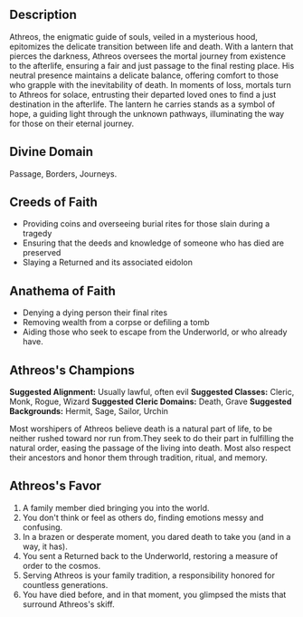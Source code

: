 ## Description
Athreos, the enigmatic guide of souls, veiled in a mysterious hood, epitomizes the delicate transition between life and death. With a lantern that pierces the darkness, Athreos oversees the mortal journey from existence to the afterlife, ensuring a fair and just passage to the final resting place. His neutral presence maintains a delicate balance, offering comfort to those who grapple with the inevitability of death. In moments of loss, mortals turn to Athreos for solace, entrusting their departed loved ones to find a just destination in the afterlife. The lantern he carries stands as a symbol of hope, a guiding light through the unknown pathways, illuminating the way for those on their eternal journey.
## Divine Domain
Passage, Borders, Journeys.
## Creeds of Faith
* Providing coins and overseeing burial rites for those slain during a tragedy
* Ensuring that the deeds and knowledge of someone who has died are preserved
* Slaying a Returned and its associated eidolon
## Anathema of Faith
* Denying a dying person their final rites
* Removing wealth from a corpse or defiling a tomb
* Aiding those who seek to escape from the Underworld, or who already have. 
## Athreos's Champions
**Suggested Alignment:** Usually lawful, often evil
**Suggested Classes:** Cleric, Monk, Rogue, Wizard
**Suggested Cleric Domains:** Death, Grave
**Suggested Backgrounds:** Hermit, Sage, Sailor, Urchin

Most worshipers of Athreos believe death is a natural part of life, to be neither rushed toward nor run from.They seek to do their part in fulfilling the natural order, easing the passage of the living into death. Most also respect their ancestors and honor them through tradition, ritual, and memory.

## Athreos's Favor
1. A family member died bringing you into the world.
2. You don't think or feel as others do, finding emotions messy and confusing.
3. In a brazen or desperate moment, you dared death to take you (and in a way, it has).
4. You sent a Returned back to the Underworld, restoring a measure of order to the cosmos.
5. Serving Athreos is your family tradition, a responsibility honored for countless generations.
6. You have died before, and in that moment, you glimpsed the mists that surround Athreos's skiff.